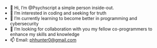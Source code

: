 - 👋 Hi, I’m @Psychscript a simple person inside-out.
- 👀 I’m interested in coding and seeking for truth
- 🌱 I’m currently learning to become better in programming and cybersecurity
- 💞️ I’m looking for collaboration with you my fellow co-programmers to enhance my skills and knowledge
- 📫 Email: phhunter0@gmail.com

<!---
Psychscript/Psychscript is a ✨ special ✨ repository because its `README.md` (this file) appears on your GitHub profile.
You can click the Preview link to take a look at your changes.
--->
